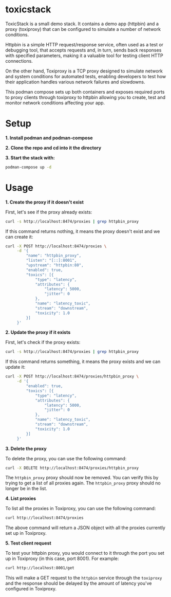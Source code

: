 # toxicstack

ToxicStack is a small demo stack. It contains a demo app (httpbin) and a proxy (toxiproxy) that can be configured to simulate a number of network conditions.

Httpbin is a simple HTTP request/response service, often used as a test or debugging tool, that accepts requests and, in turn, sends back responses with specified parameters, making it a valuable tool for testing client HTTP connections. 

On the other hand, Toxiproxy is a TCP proxy designed to simulate network and system conditions for automated tests, enabling developers to test how their application handles various network failures and slowdowns.

This podman compose sets up both containers and exposes required ports to proxy clients through toxiproxy to httpbin allowing you to create, test and monitor network conditions affecting your app.

# Setup

**1. Install podman and podman-compose**

**2. Clone the repo and cd into it the directory**

**3. Start the stack with:**
```bash
podman-compose up -d
```

# Usage

**1. Create the proxy if it doesn't exist**

First, let's see if the proxy already exists:

```bash
curl -s http://localhost:8474/proxies | grep httpbin_proxy
```

If this command returns nothing, it means the proxy doesn't exist and we can create it:

```bash
curl -X POST http://localhost:8474/proxies \
     -d '{
         "name": "httpbin_proxy",
         "listen": "[::]:8001",
         "upstream": "httpbin:80",
         "enabled": true,
         "toxics": [{
             "type": "latency",
             "attributes": {
                 "latency": 5000,
                 "jitter": 0
             },
             "name": "latency_toxic",
             "stream": "downstream",
             "toxicity": 1.0
         }]
     }'
```

**2. Update the proxy if it exists**

First, let's check if the proxy exists:

```bash
curl -s http://localhost:8474/proxies | grep httpbin_proxy
```

If this command returns something, it means the proxy exists and we can update it:

```bash
curl -X POST http://localhost:8474/proxies/httpbin_proxy \
     -d '{
         "enabled": true,
         "toxics": [{
             "type": "latency",
             "attributes": {
                 "latency": 5000,
                 "jitter": 0
             },
             "name": "latency_toxic",
             "stream": "downstream",
             "toxicity": 1.0
         }]
     }'
```

**3. Delete the proxy**

To delete the proxy, you can use the following command:

```bash
curl -X DELETE http://localhost:8474/proxies/httpbin_proxy
```

The `httpbin_proxy` proxy should now be removed. You can verify this by trying to get a list of all proxies again. The `httpbin_proxy` proxy should no longer be in the list.


**4. List proxies**

To list all the proxies in Toxiproxy, you can use the following command:

```bash
curl http://localhost:8474/proxies
```

The above command will return a JSON object with all the proxies currently set up in Toxiproxy.

**5. Test client request**

To test your httpbin proxy, you would connect to it through the port you set up in Toxiproxy (in this case, port 8001). For example:

```bash
curl http://localhost:8001/get
```

This will make a GET request to the `httpbin` service through the `toxiproxy` and the response should be delayed by the amount of latency you've configured in Toxiproxy.
